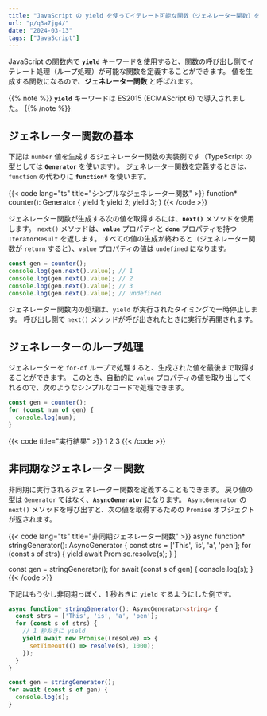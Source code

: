 ```yaml
---
title: "JavaScript の yield を使ってイテレート可能な関数（ジェネレーター関数）を定義する"
url: "p/q3a7jg4/"
date: "2024-03-13"
tags: ["JavaScript"]
---
```


JavaScript の関数内で __`yield`__ キーワードを使用すると、関数の呼び出し側でイテレート処理（ループ処理）が可能な関数を定義することができます。
値を生成する関数になるので、__ジェネレーター関数__ と呼ばれます。

{{% note %}}
__`yield`__ キーワードは ES2015 (ECMAScript 6) で導入されました。
{{% /note %}}


ジェネレーター関数の基本
----

下記は `number` 値を生成するジェネレーター関数の実装例です（TypeScript の型としては __`Generator`__ を使います）。
ジェネレーター関数を定義するときは、`function` の代わりに __`function*`__ を使います。

{{< code lang="ts" title="シンプルなジェネレーター関数" >}}
function* counter(): Generator<number> {
  yield 1;
  yield 2;
  yield 3;
}
{{< /code >}}

ジェネレーター関数が生成する次の値を取得するには、__`next()`__ メソッドを使用します。
`next()` メソッドは、__`value`__ プロパティと __`done`__ プロパティを持つ `IteratorResult` を返します。
すべての値の生成が終わると（ジェネレーター関数が `return` すると）、`value` プロパティの値は `undefined` になります。

```ts
const gen = counter();
console.log(gen.next().value); // 1
console.log(gen.next().value); // 2
console.log(gen.next().value); // 3
console.log(gen.next().value); // undefined
```

ジェネレーター関数内の処理は、`yield` が実行されたタイミングで一時停止します。
呼び出し側で `next()` メソッドが呼び出されたときに実行が再開されます。


ジェネレーターのループ処理
----

ジェネレーターを `for-of` ループで処理すると、生成された値を最後まで取得することができます。
このとき、自動的に `value` プロパティの値を取り出してくれるので、次のようなシンプルなコードで処理できます。

```ts
const gen = counter();
for (const num of gen) {
  console.log(num);
}
```

{{< code title="実行結果" >}}
1
2
3
{{< /code >}}


非同期なジェネレーター関数
----

非同期に実行されるジェネレーター関数を定義することもできます。
戻り値の型は `Generator` ではなく、__`AsyncGenerator`__ になります。
`AsyncGenerator` の `next()` メソッドを呼び出すと、次の値を取得するための `Promise` オブジェクトが返されます。

{{< code lang="ts" title="非同期ジェネレーター関数" >}}
async function* stringGenerator(): AsyncGenerator<string> {
  const strs = ['This', 'is', 'a', 'pen'];
  for (const s of strs) {
    yield await Promise.resolve(s);
  }
}

const gen = stringGenerator();
for await (const s of gen) {
  console.log(s);
}
{{< /code >}}

下記はもう少し非同期っぽく、1 秒おきに `yield` するようにした例です。

```ts
async function* stringGenerator(): AsyncGenerator<string> {
  const strs = ['This', 'is', 'a', 'pen'];
  for (const s of strs) {
    // 1 秒おきに yield
    yield await new Promise((resolve) => {
      setTimeout(() => resolve(s), 1000);
    });
  }
}

const gen = stringGenerator();
for await (const s of gen) {
  console.log(s);
}
```

